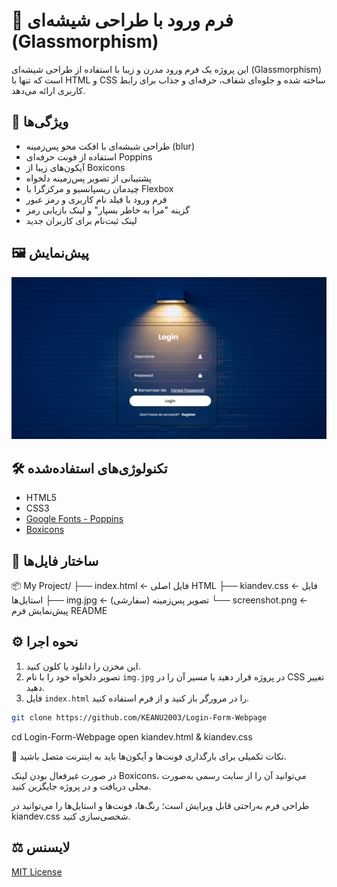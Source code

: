 # 💎 فرم ورود با طراحی شیشه‌ای (Glassmorphism)

این پروژه یک فرم ورود مدرن و زیبا با استفاده از طراحی شیشه‌ای (Glassmorphism) است که تنها با HTML و CSS ساخته شده و جلوه‌ای شفاف، حرفه‌ای و جذاب برای رابط کاربری ارائه می‌دهد.

## 🚀 ویژگی‌ها

- طراحی شیشه‌ای با افکت محو پس‌زمینه (blur)
- استفاده از فونت حرفه‌ای Poppins
- آیکون‌های زیبا از Boxicons
- پشتیبانی از تصویر پس‌زمینه دلخواه
- چیدمان ریسپانسیو و مرکزگرا با Flexbox
- فرم ورود با فیلد نام کاربری و رمز عبور
- گزینه "مرا به خاطر بسپار" و لینک بازیابی رمز
- لینک ثبت‌نام برای کاربران جدید

## 🖼️ پیش‌نمایش

![Preview](https://github.com/KEANU2003/Login-Form-Webpage/blob/8b422a54997b3f33f4cfb33675005845a87e59bd/Prewiew.jpg)

## 🛠️ تکنولوژی‌های استفاده‌شده

- HTML5
- CSS3
- [Google Fonts - Poppins](https://fonts.google.com/specimen/Poppins)
- [Boxicons](https://boxicons.com/)

## 📁 ساختار فایل‌ها
📦 My Project/
├── index.html ← فایل اصلی HTML
├── kiandev.css ← فایل استایل‌ها
├── img.jpg ← تصویر پس‌زمینه (سفارشی)
└── screenshot.png ← پیش‌نمایش فرم  README



## ⚙️ نحوه اجرا

1. این مخزن را دانلود یا کلون کنید.
2. تصویر دلخواه خود را با نام `img.jpg` در پروژه قرار دهید یا مسیر آن را در CSS تغییر دهید.
3. فایل `index.html` را در مرورگر باز کنید و از فرم استفاده کنید.

```bash
git clone https://github.com/KEANU2003/Login-Form-Webpage
```
cd Login-Form-Webpage
open kiandev.html & kiandev.css

📌 نکات تکمیلی
برای بارگذاری فونت‌ها و آیکون‌ها باید به اینترنت متصل باشید.

در صورت غیرفعال بودن لینک Boxicons، می‌توانید آن را از سایت رسمی به‌صورت محلی دریافت و در پروژه جایگزین کنید.

طراحی فرم به‌راحتی قابل ویرایش است؛ رنگ‌ها، فونت‌ها و استایل‌ها را می‌توانید در kiandev.css شخصی‌سازی کنید.

## ⚖️ لایسنس
[MIT License]()
